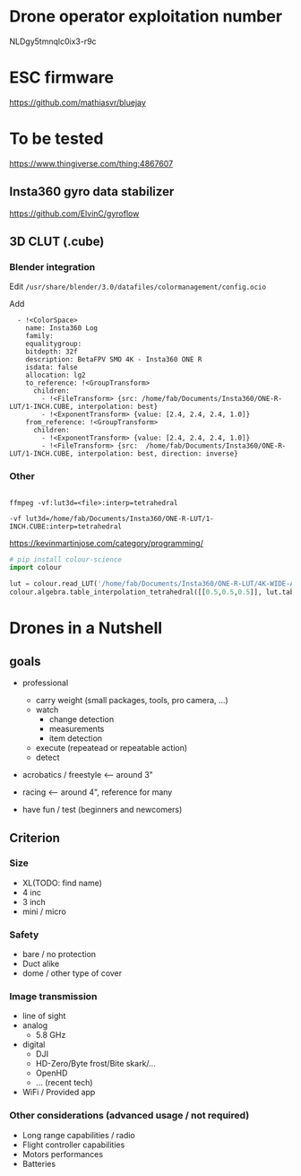 # Drone operator exploitation number

NLDgy5tmnqlc0ix3-r9c

# ESC firmware

https://github.com/mathiasvr/bluejay

# To be tested 

https://www.thingiverse.com/thing:4867607

## Insta360 gyro data stabilizer

https://github.com/ElvinC/gyroflow

## 3D CLUT (.cube)

### Blender integration

Edit `/usr/share/blender/3.0/datafiles/colormanagement/config.ocio`

Add

```!yaml
  - !<ColorSpace>
    name: Insta360 Log
    family:
    equalitygroup:
    bitdepth: 32f
    description: BetaFPV SMO 4K - Insta360 ONE R
    isdata: false
    allocation: lg2
    to_reference: !<GroupTransform>
      children:
        - !<FileTransform> {src: /home/fab/Documents/Insta360/ONE-R-LUT/1-INCH.CUBE, interpolation: best}
        - !<ExponentTransform> {value: [2.4, 2.4, 2.4, 1.0]}
    from_reference: !<GroupTransform>
      children:
        - !<ExponentTransform> {value: [2.4, 2.4, 2.4, 1.0]}
        - !<FileTransform> {src:  /home/fab/Documents/Insta360/ONE-R-LUT/1-INCH.CUBE, interpolation: best, direction: inverse}
```

### Other

```

ffmpeg -vf:lut3d=<file>:interp=tetrahedral

-vf lut3d=/home/fab/Documents/Insta360/ONE-R-LUT/1-INCH.CUBE:interp=tetrahedral
```

https://kevinmartinjose.com/category/programming/

```python
# pip install colour-science
import colour

lut = colour.read_LUT('/home/fab/Documents/Insta360/ONE-R-LUT/4K-WIDE-ANGLE.CUBE')
colour.algebra.table_interpolation_tetrahedral([[0.5,0.5,0.5]], lut.table)
```

# Drones in a Nutshell

## goals

- professional
  - carry weight (small packages, tools, pro camera, ...)
  - watch
    - change detection
    - measurements
    - item detection
  - execute (repeatead or repeatable action)
  - detect
	  
- acrobatics / freestyle <-- around 3"
- racing <-- around 4", reference for many
- have fun / test (beginners and newcomers)

## Criterion

### Size

- XL(TODO: find name)
- 4 inc
- 3 inch
- mini / micro

### Safety

- bare / no protection
- Duct alike
- dome / other type of cover

### Image transmission

- line of sight
- analog
	- 5.8 GHz
- digital
	- DJI
	- HD-Zero/Byte frost/Bite skark/...
	- OpenHD
	- ... (recent tech)
- WiFi / Provided app


### Other considerations (advanced usage / not required)

- Long range capabilities / radio
- Flight controller capabilities
- Motors performances
- Batteries

